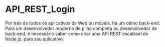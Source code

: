 # API_REST_Login
Por trás de todos os aplicativos da Web ou móveis, há um ótimo back-end. Para um desenvolvedor moderno de pilha completa ou desenvolvedor de back-end, é necessário saber como criar uma API REST escalável do Node.js. para seu aplicativo. 
